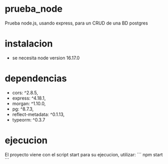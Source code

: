 # prueba_node
Prueba node.js, usando express, para un CRUD de una BD postgres
# instalacion
- se necesita node version 16.17.0
# dependencias
- cors: ^2.8.5,
- express: ^4.18.1,
- morgan: ^1.10.0,
- pg: ^8.7.3,
- reflect-metadata: ^0.1.13,
- typeorm: ^0.3.7
# ejecucion
El proyecto viene con el script start para su ejecucion, utilizar:
´´´
npm start
´´´
